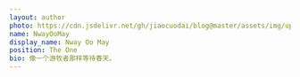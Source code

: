 ```yaml
---
layout: author
photo: https://cdn.jsdelivr.net/gh/jiaocuodai/blog@master/assets/img/uploads/authors/NwayOoMay.JPG
name: NwayOoMay
display_name: Nway Oo May
position: The One
bio: 像一个游牧者那样等待春天。
---
```

